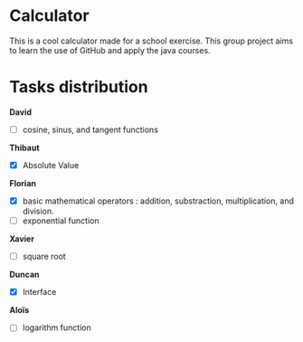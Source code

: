 # Calculator
This is a cool calculator made for a school exercise.
This group project aims to learn the use of GitHub and apply the java courses.

# Tasks distribution

**David**
- [ ] cosine, sinus, and tangent functions 

**Thibaut**
- [x] Absolute Value 

**Florian**
- [x] basic mathematical operators : addition, substraction, multiplication, and division.
- [ ] exponential function

**Xavier**
- [ ] square root

**Duncan**
- [x] Interface

**Aloïs**
- [ ] logarithm function
